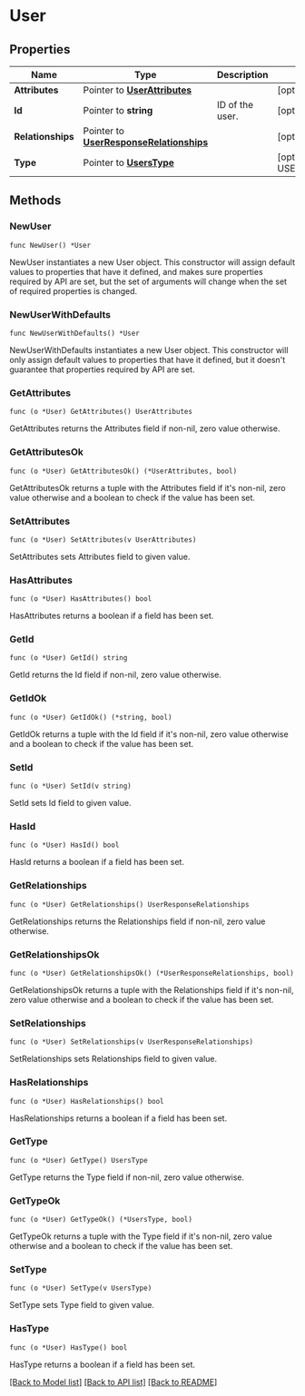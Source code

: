 # User

## Properties

Name | Type | Description | Notes
---- | ---- | ----------- | ------
**Attributes** | Pointer to [**UserAttributes**](UserAttributes.md) |  | [optional] 
**Id** | Pointer to **string** | ID of the user. | [optional] 
**Relationships** | Pointer to [**UserResponseRelationships**](UserResponseRelationships.md) |  | [optional] 
**Type** | Pointer to [**UsersType**](UsersType.md) |  | [optional] [default to USERSTYPE_USERS]

## Methods

### NewUser

`func NewUser() *User`

NewUser instantiates a new User object.
This constructor will assign default values to properties that have it defined,
and makes sure properties required by API are set, but the set of arguments
will change when the set of required properties is changed.

### NewUserWithDefaults

`func NewUserWithDefaults() *User`

NewUserWithDefaults instantiates a new User object.
This constructor will only assign default values to properties that have it defined,
but it doesn't guarantee that properties required by API are set.

### GetAttributes

`func (o *User) GetAttributes() UserAttributes`

GetAttributes returns the Attributes field if non-nil, zero value otherwise.

### GetAttributesOk

`func (o *User) GetAttributesOk() (*UserAttributes, bool)`

GetAttributesOk returns a tuple with the Attributes field if it's non-nil, zero value otherwise
and a boolean to check if the value has been set.

### SetAttributes

`func (o *User) SetAttributes(v UserAttributes)`

SetAttributes sets Attributes field to given value.

### HasAttributes

`func (o *User) HasAttributes() bool`

HasAttributes returns a boolean if a field has been set.

### GetId

`func (o *User) GetId() string`

GetId returns the Id field if non-nil, zero value otherwise.

### GetIdOk

`func (o *User) GetIdOk() (*string, bool)`

GetIdOk returns a tuple with the Id field if it's non-nil, zero value otherwise
and a boolean to check if the value has been set.

### SetId

`func (o *User) SetId(v string)`

SetId sets Id field to given value.

### HasId

`func (o *User) HasId() bool`

HasId returns a boolean if a field has been set.

### GetRelationships

`func (o *User) GetRelationships() UserResponseRelationships`

GetRelationships returns the Relationships field if non-nil, zero value otherwise.

### GetRelationshipsOk

`func (o *User) GetRelationshipsOk() (*UserResponseRelationships, bool)`

GetRelationshipsOk returns a tuple with the Relationships field if it's non-nil, zero value otherwise
and a boolean to check if the value has been set.

### SetRelationships

`func (o *User) SetRelationships(v UserResponseRelationships)`

SetRelationships sets Relationships field to given value.

### HasRelationships

`func (o *User) HasRelationships() bool`

HasRelationships returns a boolean if a field has been set.

### GetType

`func (o *User) GetType() UsersType`

GetType returns the Type field if non-nil, zero value otherwise.

### GetTypeOk

`func (o *User) GetTypeOk() (*UsersType, bool)`

GetTypeOk returns a tuple with the Type field if it's non-nil, zero value otherwise
and a boolean to check if the value has been set.

### SetType

`func (o *User) SetType(v UsersType)`

SetType sets Type field to given value.

### HasType

`func (o *User) HasType() bool`

HasType returns a boolean if a field has been set.


[[Back to Model list]](../README.md#documentation-for-models) [[Back to API list]](../README.md#documentation-for-api-endpoints) [[Back to README]](../README.md)


